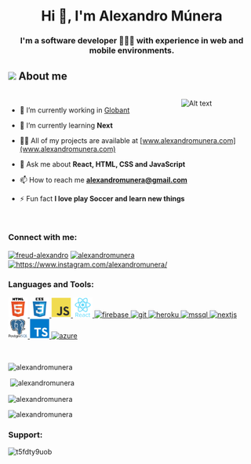 <h1 align="center">Hi 👋, I'm Alexandro Múnera</h1>
<h3 align="center">I'm a software developer 🧑🏻‍💻 with experience in web and mobile environments.</h3>

## <img src = "https://i.pinimg.com/originals/3f/7e/4e/3f7e4eff7c96e9fe4b8b4b1ff3f7bdb5.gif" width = 6.5%> About me
<br>
<img src="https://raw.githubusercontent.com/abhisheknaiidu/abhisheknaiidu/refs/heads/master/code.gif" alt="Alt text" title="Image Title" width=30% align="right" />

- 🔭 I’m currently working in [Globant](https://www.globant.com/)

- 🌱 I’m currently learning **Next**

- 👨‍💻 All of my projects are available at [www.alexandromunera.com](www.alexandromunera.com)

- 💬 Ask me about **React, HTML, CSS and JavaScript**

- 📫 How to reach me **alexandromunera@gmail.com**

- ⚡ Fun fact **I love play Soccer and learn new things**
<br>

<h3 align="left">Connect with me:</h3>
<p align="left">

<a href="https://linkedin.com/in/freud-alexandro" target="blank"><img align="center" src="https://raw.githubusercontent.com/rahuldkjain/github-profile-readme-generator/master/src/images/icons/Social/linked-in-alt.svg" alt="freud-alexandro" height="30" width="40" /></a>
<a href="https://twitter.com/alexandromunera" target="blank"><img align="center" src="https://raw.githubusercontent.com/rahuldkjain/github-profile-readme-generator/master/src/images/icons/Social/twitter.svg" alt="alexandromunera" height="30" width="40" /></a>
<a href="https://instagram.com/https://www.instagram.com/alexandromunera/" target="blank"><img align="center" src="https://raw.githubusercontent.com/rahuldkjain/github-profile-readme-generator/master/src/images/icons/Social/instagram.svg" alt="https://www.instagram.com/alexandromunera/" height="30" width="40" /></a>
<br>


<h3 align="left">Languages and Tools:</h3>
<p align="left">
 <a href="https://www.w3.org/html/" target="_blank" rel="noreferrer"> <img src="https://raw.githubusercontent.com/devicons/devicon/master/icons/html5/html5-original-wordmark.svg" alt="html5" width="40" height="40"/> </a>
  <a href="https://www.w3schools.com/css/" target="_blank" rel="noreferrer"> <img src="https://raw.githubusercontent.com/devicons/devicon/master/icons/css3/css3-original-wordmark.svg" alt="css3" width="40" height="40"/> </a>
    <a href="https://developer.mozilla.org/en-US/docs/Web/JavaScript" target="_blank" rel="noreferrer"> <img src="https://raw.githubusercontent.com/devicons/devicon/master/icons/javascript/javascript-original.svg" alt="javascript" width="40" height="40"/> </a> 
     <a href="https://reactjs.org/" target="_blank" rel="noreferrer"> <img src="https://raw.githubusercontent.com/devicons/devicon/master/icons/react/react-original-wordmark.svg" alt="react" width="40" height="40"/> </a><a href="https://firebase.google.com/" target="_blank" rel="noreferrer"> <img src="https://www.vectorlogo.zone/logos/firebase/firebase-icon.svg" alt="firebase" width="40" height="40"/> </a>
 <a href="https://git-scm.com/" target="_blank" rel="noreferrer"> <img src="https://www.vectorlogo.zone/logos/git-scm/git-scm-icon.svg" alt="git" width="40" height="40"/> </a>
<a href="https://heroku.com" target="_blank" rel="noreferrer"> <img src="https://www.vectorlogo.zone/logos/heroku/heroku-icon.svg" alt="heroku" width="40" height="40"/> </a>
<a href="https://www.microsoft.com/en-us/sql-server" target="_blank" rel="noreferrer"> <img src="https://www.svgrepo.com/show/303229/microsoft-sql-server-logo.svg" alt="mssql" width="40" height="40"/> </a>
 <a href="https://nextjs.org/" target="_blank" rel="noreferrer"> <img src="https://cdn.worldvectorlogo.com/logos/nextjs-2.svg" alt="nextjs" width="40" height="40"/> </a>
  <a href="https://www.postgresql.org" target="_blank" rel="noreferrer"> <img src="https://raw.githubusercontent.com/devicons/devicon/master/icons/postgresql/postgresql-original-wordmark.svg" alt="postgresql" width="40" height="40"/> </a>
 <a href="https://www.typescriptlang.org/" target="_blank" rel="noreferrer"> <img src="https://raw.githubusercontent.com/devicons/devicon/master/icons/typescript/typescript-original.svg" alt="typescript" width="40" height="40"/> </a>
<a href="https://azure.microsoft.com/en-in/" target="_blank" rel="noreferrer"> <img src="https://www.vectorlogo.zone/logos/microsoft_azure/microsoft_azure-icon.svg" alt="azure" width="40" height="40"/> </a>
</p>
<br>

<p><img align="center" src="https://github-readme-stats.vercel.app/api/top-langs?username=alexandromunera&show_icons=true&locale=en&layout=compact" alt="alexandromunera" />
</p> 

<p>&nbsp;<img align="center" src="https://github-readme-stats.vercel.app/api?username=alexandromunera&show_icons=true&locale=en" alt="alexandromunera" /></p>

<p><img align="center" src="https://github-readme-streak-stats.herokuapp.com/?user=alexandromunera&" alt="alexandromunera" /></p>

<p align="left"> <img src="https://komarev.com/ghpvc/?username=alexandromunera&label=Profile%20views&color=0e75b6&style=flat" alt="alexandromunera" /> </p>

<h3 align="left">Support:</h3>
<p><a href="https://www.buymeacoffee.com/t5fdty9uob"> <img align="left" src="https://cdn.buymeacoffee.com/buttons/v2/default-yellow.png" height="50" width="210" alt="t5fdty9uob" /></a></p><br><br>
